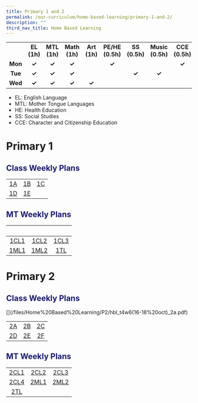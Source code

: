 ```yaml
---
title: Primary 1 and 2
permalink: /our-curriculum/home-based-learning/primary-1-and-2/
description: ""
third_nav_title: Home Based Learning
---
```

<table style="text-align:center; font-weight:bold;">
<tbody>
  <tr>
    <td></td>
    <td>EL<br>(1h)</td>
    <td>MTL<br>(1h)</td>
    <td>Math<br>(1h)</td>
    <td>Art<br>(1h)</td>
    <td>PE/HE<br>(0.5h)</td>
    <td>SS<br>(0.5h)</td>
    <td>Music<br>(0.5h)</td>
    <td>CCE<br>(0.5h)</td>
  </tr>
  <tr>
    <td>Mon</td>
    <td>✓</td>
    <td>✓</td>
    <td>✓</td>
    <td></td>
    <td>✓</td>
    <td></td>
    <td></td>
    <td>✓</td>
  </tr>
  <tr>
    <td>Tue</td>
    <td>✓</td>
    <td>✓</td>
    <td>✓</td>
    <td></td>
    <td></td>
    <td>✓</td>
    <td>✓</td>
    <td></td>
  </tr>
	<tr>
    <td>Wed</td>
    <td>✓</td>
    <td>✓</td>
    <td>✓</td>
    <td>✓</td>
    <td></td>
    <td></td>
    <td></td>
    <td></td>
  </tr>
</tbody>
</table>

* EL: English Language
* MTL: Mother Tongue Languages
* HE: Health Education
* SS: Social Studies
* CCE: Character and Citizenship Education

# Primary 1
<h2 style="color:midnightblue">Class Weekly Plans</h2>

|   |   |   |
|:---:|:---:|:---:|
| [1A](/files/Home%20Based%20Learning/P1/hbl_t4w6(16-18%20oct)_1a.pdf) | [1B](/files/Home%20Based%20Learning/P1/hbl_t4w6(16-18%20oct)_1b.pdf) | [1C](/files/Home%20Based%20Learning/P1/hbl_t4w6(16-18%20oct)_1c.pdf) |
| [1D](/files/Home%20Based%20Learning/P1/hbl_t4w6(16-18%20oct)_1d.pdf) | [1E](/files/Home%20Based%20Learning/P1/hbl_t4w6(16-18%20oct)_1e.pdf) | |

<h2 style="color:midnightblue">MT Weekly Plans</h2>

|&nbsp;|&nbsp;|&nbsp;|
|:---:|:---:|:---:|
|[1CL1](/files/Home%20Based%20Learning/P1/hbl_t4w6(16-18%20oct)_1cl1.pdf)|[1CL2](/files/Home%20Based%20Learning/P1/hbl_t4w6(16-18%20oct)_1cl2.pdf)|[1CL3](/files/Home%20Based%20Learning/P1/hbl_t4w6(16-18%20oct)_1cl3.pdf)|
|[1ML1](/files/Home%20Based%20Learning/P1/hbl_t4w6(16-18%20oct)_1ml1.pdf)|[1ML2](/files/Home%20Based%20Learning/P1/hbl_t4w6(16-18%20oct)_1ml2.pdf)|[1TL](/files/Home%20Based%20Learning/P1/hbl_t4w6(16-18%20oct)_p1tl.pdf)|

# Primary 2
<h2 style="color:midnightblue">Class Weekly Plans</h2>[](/files/Home%20Based%20Learning/P2/hbl_t4w6(16-18%20oct)_2a.pdf)

|   |   |   |
|:---:|:---:|:---:|
| [2A](/files/Home%20Based%20Learning/P2/hbl_t4w6(16-18%20oct)_2a.pdf) | [2B](/files/Home%20Based%20Learning/P2/hbl_t4w6(16-18%20oct)_2b.pdf) | [2C](/files/Home%20Based%20Learning/P2/hbl_t4w6(16-18%20oct)_2c.pdf) |
| [2D](/files/Home%20Based%20Learning/P2/hbl_t4w6(16-18%20oct)_2d.pdf) | [2E](/files/Home%20Based%20Learning/P2/hbl_t4w6(16-18%20oct)_2e.pdf) |[2F](/files/Home%20Based%20Learning/P2/hbl_t4w6(16-18%20oct)_2f.pdf)|

<h2 style="color:midnightblue">MT Weekly Plans</h2>

|   |   |   |
|:---:|:---:|:---:|
| [2CL1](/files/Home%20Based%20Learning/P2/hbl_t4w6(16-18%20oct)_p2cl1.pdf) | [2CL2](/files/Home%20Based%20Learning/P2/hbl_t4w6(16-18%20oct)_p2cl2.pdf) | [2CL3](/files/Home%20Based%20Learning/P2/hbl_t4w6(16-18%20oct)_p2cl3.pdf) |
| [2CL4](/files/Home%20Based%20Learning/P2/hbl_t4w6(16-18%20oct)_p2cl4.pdf) | [2ML1](/files/Home%20Based%20Learning/P2/hbl_t4w6(16-18%20oct)_p2ml1.pdf) | [2ML2](/files/Home%20Based%20Learning/P2/hbl_t4w6(16-18%20oct)_p2ml2.pdf)|
| [2TL](/files/Home%20Based%20Learning/P2/hbl_t4w6(16-18%20oct)_p2tl.pdf) | | |